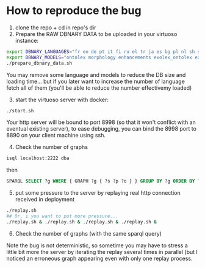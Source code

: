How to reproduce the bug
========================

1. clone the repo + cd in repo's dir
2. Prepare the RAW DBNARY DATA to be uploaded in your virtuoso instance:
  ```bash
export DBNARY_LANGUAGES="fr en de pt it fi ru el tr ja es bg pl nl sh sv lt no mg id la ku zh ga ca"
export DBNARY_MODELS="ontolex morphology enhancements exolex_ontolex exolex_morphology"
./prepare_dbnary_data.sh
```
You may remove some language and models to reduce the DB size and loading time... but if you later want to increase the number of language fetch all of them (you'll be able to reduce the number effectivemy loaded)

3. start the virtuoso server with docker:
```bash
./start.sh
```

Your http server will be bound to port 8998 (so that it won't conflict with an eventual existing server), to ease debugging, you can bind the 8998 port to 8890 on your client machine using ssh.

4. Check the number of graphs
```bash
isql localhost:2222 dba
```
then
```sql
SPARQL SELECT ?g WHERE { GRAPH ?g { ?s ?p ?o } } GROUP BY ?g ORDER BY ?g;
```

   
5. put some pressure to the server by replaying real http connection received in deployment
```bash
./replay.sh
## Or, i you want to put more pressure...
./replay.sh & ./replay.sh & ./replay.sh & ./replay.sh &
```

6. Check the number of graphs (with the same sparql query)
   
Note the bug is not deterministic, so sometime you may have to stress a little bit more the server by iterating the replay several times in parallel (but I noticed an erroneous graph appearing even with only one replay process. 

 



